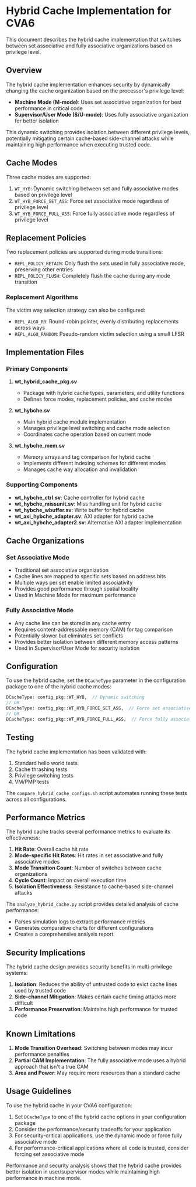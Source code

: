# Hybrid Cache Implementation for CVA6

This document describes the hybrid cache implementation that switches between set associative and fully associative organizations based on privilege level.

## Overview

The hybrid cache implementation enhances security by dynamically changing the cache organization based on the processor's privilege level:

- **Machine Mode (M-mode)**: Uses set associative organization for best performance in critical code
- **Supervisor/User Mode (S/U-mode)**: Uses fully associative organization for better isolation

This dynamic switching provides isolation between different privilege levels, potentially mitigating certain cache-based side-channel attacks while maintaining high performance when executing trusted code.

## Cache Modes

Three cache modes are supported:
1. `WT_HYB`: Dynamic switching between set and fully associative modes based on privilege level
2. `WT_HYB_FORCE_SET_ASS`: Force set associative mode regardless of privilege level
3. `WT_HYB_FORCE_FULL_ASS`: Force fully associative mode regardless of privilege level

## Replacement Policies

Two replacement policies are supported during mode transitions:
- `REPL_POLICY_RETAIN`: Only flush the sets used in fully associative mode, preserving other entries
- `REPL_POLICY_FLUSH`: Completely flush the cache during any mode transition

### Replacement Algorithms

The victim way selection strategy can also be configured:

- `REPL_ALGO_RR`: Round-robin pointer, evenly distributing replacements across ways
- `REPL_ALGO_RANDOM`: Pseudo-random victim selection using a small LFSR

## Implementation Files

### Primary Components

1. **wt_hybrid_cache_pkg.sv**
   - Package with hybrid cache types, parameters, and utility functions
   - Defines force modes, replacement policies, and cache modes

2. **wt_hybche.sv**
   - Main hybrid cache module implementation
   - Manages privilege level switching and cache mode selection
   - Coordinates cache operation based on current mode

3. **wt_hybche_mem.sv**
   - Memory arrays and tag comparison for hybrid cache
   - Implements different indexing schemes for different modes
   - Manages cache way allocation and invalidation

### Supporting Components

- **wt_hybche_ctrl.sv**: Cache controller for hybrid cache
- **wt_hybche_missunit.sv**: Miss handling unit for hybrid cache
- **wt_hybche_wbuffer.sv**: Write buffer for hybrid cache
- **wt_axi_hybche_adapter.sv**: AXI adapter for hybrid cache
- **wt_axi_hybche_adapter2.sv**: Alternative AXI adapter implementation

## Cache Organizations

### Set Associative Mode

- Traditional set associative organization
- Cache lines are mapped to specific sets based on address bits
- Multiple ways per set enable limited associativity
- Provides good performance through spatial locality
- Used in Machine Mode for maximum performance

### Fully Associative Mode

- Any cache line can be stored in any cache entry
- Requires content-addressable memory (CAM) for tag comparison
- Potentially slower but eliminates set conflicts
- Provides better isolation between different memory access patterns
- Used in Supervisor/User Mode for security isolation

## Configuration

To use the hybrid cache, set the `DCacheType` parameter in the configuration package to one of the hybrid cache modes:

```systemverilog
DCacheType: config_pkg::WT_HYB,  // Dynamic switching
// OR
DCacheType: config_pkg::WT_HYB_FORCE_SET_ASS,  // Force set associative
// OR
DCacheType: config_pkg::WT_HYB_FORCE_FULL_ASS,  // Force fully associative
```

## Testing

The hybrid cache implementation has been validated with:
1. Standard hello world tests
2. Cache thrashing tests
3. Privilege switching tests
4. VM/PMP tests

The `compare_hybrid_cache_configs.sh` script automates running these tests across all configurations.

## Performance Metrics

The hybrid cache tracks several performance metrics to evaluate its effectiveness:

1. **Hit Rate**: Overall cache hit rate
2. **Mode-specific Hit Rates**: Hit rates in set associative and fully associative modes
3. **Mode Transition Count**: Number of switches between cache organizations
4. **Cycle Count**: Impact on overall execution time
5. **Isolation Effectiveness**: Resistance to cache-based side-channel attacks

The `analyze_hybrid_cache.py` script provides detailed analysis of cache performance:
- Parses simulation logs to extract performance metrics
- Generates comparative charts for different configurations
- Creates a comprehensive analysis report

## Security Implications

The hybrid cache design provides security benefits in multi-privilege systems:

1. **Isolation**: Reduces the ability of untrusted code to evict cache lines used by trusted code
2. **Side-channel Mitigation**: Makes certain cache timing attacks more difficult
3. **Performance Preservation**: Maintains high performance for trusted code

## Known Limitations

1. **Mode Transition Overhead**: Switching between modes may incur performance penalties
2. **Partial CAM Implementation**: The fully associative mode uses a hybrid approach that isn't a true CAM
3. **Area and Power**: May require more resources than a standard cache

## Usage Guidelines

To use the hybrid cache in your CVA6 configuration:

1. Set `DCacheType` to one of the hybrid cache options in your configuration package
2. Consider the performance/security tradeoffs for your application
3. For security-critical applications, use the dynamic mode or force fully associative mode
4. For performance-critical applications where all code is trusted, consider forcing set associative mode

Performance and security analysis shows that the hybrid cache provides better isolation in user/supervisor modes while maintaining high performance in machine mode.